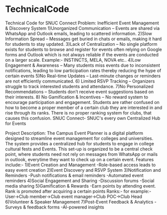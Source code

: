 # TechnicalCode
Technical Code for SNUC Connect
Problem: Inefficient Event Management & Discovery System
1)Unorganized Communication – Events are shared via WhatsApp and Outlook emails, leading to scattered information.
2)Slow Information Spread – Messages get buried in chats or emails, making it hard for students to stay updated.
3)Lack of Centralization – No single platform exists for students to browse and register for events often relying on Google forms and Outlook which is not always reliable if the events are conducted on a larger scale. Example:- INSTINCTS, MELA, NOVA etc..
4)Low Engagement & Awareness – Many students miss events due to inconsistent notifications, leading to low participation rates thereby reducing the hype of certain events
5)No Real-time Updates – Last-minute changes or reminders are not efficiently communicated.
6) Limited RSVP Tracking – Organizers struggle to track interested students and attendance.
7)No Personalized Recommendations – Students don’t receive event suggestions based on their interests.
8) No Gamification & Incentives – No reward system to encourage participation and engagement. Students are rather confused on how to become a proper member of a certain club they are interested in and rise through its ranks. There is no proper ranking system for clubs, that causes this confusion.
SNUC Connect- SNUC's every own Centralized Hub for Events

Project Description:
The Campus Event Planner is a digital platform designed to streamline event management for colleges and universities. The system provides a centralized hub for students to engage in college cultural fests and Events. This set-up is organized to be a central check point, where students need not rely on messages from WhatsApp or mails in outlook, everytime they want to check up on a certain event.
Features include:-
1)Event Creation and Management
-Role-based access leads to easy event creation
2)Event Discovery and RSVP System
3)Notification and Reminders
-Push notifications & email reminders
-Automated event reminders
4)Social Engagement and Sharing
-Discussion forums
-Social media sharing
5)Gamification & Rewards
-Earn points by attending event. Rank is promoted after acquiring a certain points
Ranks:- for example:- User->Club member->Club event manager->Club POC->Club Head
6)Volunteer & Speaker Management
7)Post-Event Feedback & Analytics
-Surveys & feedback forms
-AI-powered insights
